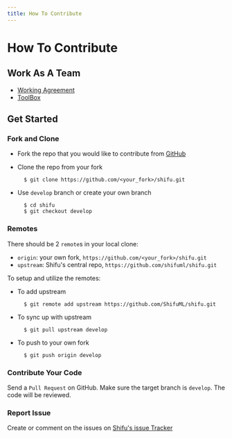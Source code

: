 ```yaml
---
title: How To Contribute
---
```


How To Contribute
=================


Work As A Team
--------------

* [Working Agreement](../agreement)
* [ToolBox](../toolbox)

Get Started
-----------

### Fork and Clone

* Fork the repo that you would like to contribute from [GitHub](https://github.com/shifuml)
* Clone the repo from your fork

        $ git clone https://github.com/<your_fork>/shifu.git

* Use ``develop`` branch or create your own branch

        $ cd shifu
        $ git checkout develop

### Remotes

There should be 2 ``remote``s in your local clone:

* ``origin``: your own fork, ``https://github.com/<your_fork>/shifu.git``
* ``upstream``: Shifu's central repo, ``https://github.com/shifuml/shifu.git``

To setup and utilize the remotes:

* To add upstream 

        $ git remote add upstream https://github.com/ShifuML/shifu.git

* To sync up with upstream

        $ git pull upstream develop

* To push to your own fork

        $ git push origin develop

### Contribute Your Code

Send a ``Pull Request`` on GitHub. Make sure the target branch is ``develop``. The code will be reviewed.

### Report Issue

Create or comment on the issues on [Shifu's issue Tracker](https://github.com/ShifuML/shifu/issues)

